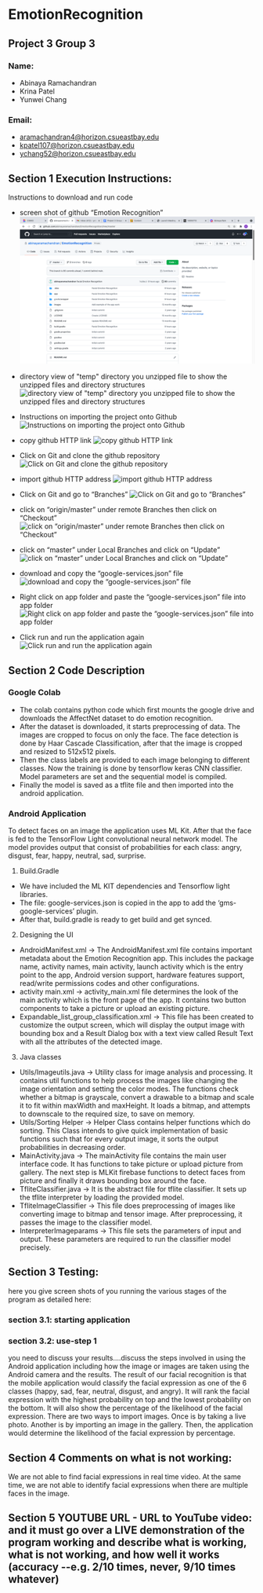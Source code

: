 # EmotionRecognition

## Project 3 Group 3
### Name:
- Abinaya Ramachandran
-	Krina Patel
-	Yunwei Chang
### Email: 
- aramachandran4@horizon.csueastbay.edu
- kpatel107@horizon.csueastbay.edu
- ychang52@horizon.csueastbay.edu
       
## Section 1 Execution Instructions:
Instructions to download and run code 

- screen shot of github “Emotion Recognition”  
![screen shot of github “Emotion Recognition”](images/1.1.png)

- directory view of "temp" directory you unzipped file to show the unzipped files and directory structures
![directory view of "temp" directory you unzipped file to show the unzipped files and directory structures](images/)

- Instructions on importing the project onto Github
![Instructions on importing the project onto Github](images/)

- copy github HTTP link 
![copy github HTTP link](images/)

- Click on Git and clone the github repository
![Click on Git and clone the github repository](images/)

- import github HTTP address
![import github HTTP address](images/)

- Click on Git and go to “Branches”
![Click on Git and go to “Branches”](images/)

- click on “origin/master” under remote Branches then click on “Checkout”
![click on “origin/master” under remote Branches then click on “Checkout”](images/)

- click on “master” under Local Branches and click on “Update”
![click on “master” under Local Branches and click on “Update”](images/)

- download and copy the “google-services.json” file
![download and copy the “google-services.json” file](images/)

- Right click on app folder and paste the “google-services.json” file into app folder
![Right click on app folder and paste the “google-services.json” file into app folder](images/)

- Click run and run the application again
![Click run and run the application again](images/)




## Section 2 Code Description
### Google Colab
- The colab contains python code which first mounts the google drive and downloads the AffectNet dataset to do emotion recognition.
- After the dataset is downloaded, it starts preprocessing of data. The images are cropped to focus on only the face. The face detection is done by Haar Cascade Classification, after that the image is cropped and resized to 512x512 pixels. 
- Then the class labels are provided to each image belonging to different classes. Now the training is done by tensorflow keras CNN classifier. Model parameters are set and the sequential model is compiled.
- Finally the model is saved as a tflite file and then imported into the android application.

### Android Application
To detect faces on an image the application uses ML Kit. After that the face is fed to the TensorFlow Light convolutional neural network model. The model provides output that consist of probabilities for each class: angry, disgust, fear, happy, neutral, sad, surprise.
1. Build.Gradle
- We have included the ML KIT dependencies and Tensorflow light libraries.
- The file: google-services.json is copied in the app to add the ‘gms-google-services’ plugin. 
- After that, build.gradle is ready to get build and get synced.

2. Designing the UI
- AndroidManifest.xml -> The AndroidManifest.xml file contains important metadata about the Emotion Recognition app. This includes the package name, activity names, main activity, launch activity which is the entry point to the app, Android version support, hardware features support, read/write permissions codes and other configurations.
- activity main.xml -> activity_main.xml file determines the look of the main activity which is the front page of the app. It contains two button components to take a picture or upload an existing picture.
- Expandable_list_group_classification.xml -> This file has been created to customize the output screen, which will display the output image with bounding box and a Result Dialog box with a text view called Result Text with all the attributes of the detected image. 

3. Java classes 
- Utils/Imageutils.java -> Utility class for image analysis and processing. It contains util functions to help process the images like changing the image orientation and setting the color modes. The functions check whether a bitmap is grayscale, convert a drawable to a bitmap and scale it to fit within maxWidth and maxHeight. It loads a bitmap, and attempts to downscale to the required size, to save on memory. 
- Utils/Sorting Helper -> Helper Class contains helper functions which do sorting. This Class intends to give quick implementation of basic functions such that for every output image, it sorts the output probabilities in decreasing order.
- MainActivity.java -> The mainActivity file contains the main user interface code. It has functions to take picture or upload picture from gallery. The next step is  MLKit firebase functions to detect faces from picture and finally it draws bounding box around the face.
- TfliteClassifier.java -> It is the abstract file for tflite classifier. It sets up the tflite interpreter by loading the provided model.
- TfliteImageClassifier ->  This file does preprocessing of images like converting image to bitmap and tensor image. After preprocessing, it passes the image to the classifier model.
- InterpreterImageparams -> This file sets the parameters of input and output. These parameters are required to run the classifier model precisely.

## Section 3 Testing:
 here you give screen shots of you running the various stages of the program as detailed here:
### section 3.1: starting application

### section 3.2: use-step 1    
you need to discuss your results….discuss the steps involved in using the Android application including how the image or images are taken using the Android camera and the results.
The result of our facial recognition is that the mobile application would classify the facial expression as one of the 6 classes (happy, sad, fear, neutral, disgust, and angry). It will rank the facial expression with the highest probability on top and the lowest probability on the bottom. It will also show the percentage of the likelihood of the facial expression. 
There are two ways to import images. Once is by taking a live photo. Another is by importing an image in the gallery. Then, the application would determine the likelihood of the facial expression by percentage. 


## Section 4 Comments on what is not working:
We are not able to find facial expressions in real time video. At the same time, we are not able to identify facial expressions when there are multiple faces in the image.

## Section 5 YOUTUBE URL - URL to YouTube video: and it must go over a LIVE demonstration of the program working and describe what is working, what is not working, and how well it works (accuracy --e.g. 2/10 times, never, 9/10 times whatever)






